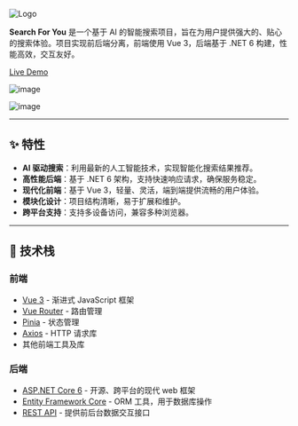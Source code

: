 ![Logo](https://img2anywhere-hk.maymay5.com/imgs/2024/11/2f6843da49442995.png)

**Search For You** 是一个基于 AI 的智能搜索项目，旨在为用户提供强大的、贴心的搜索体验。项目实现前后端分离，前端使用 Vue 3，后端基于 .NET 6 构建，性能高效，交互友好。

[Live Demo](https://q.embbot.com/)

![image](https://github.com/user-attachments/assets/18acd2c3-5a95-4d13-a637-e5861e773cf3)

![image](https://github.com/user-attachments/assets/6cf9e7e2-c0cf-42d2-9c09-9f2e2c2efe79)

---

## ✨ 特性

- **AI 驱动搜索**：利用最新的人工智能技术，实现智能化搜索结果推荐。
- **高性能后端**：基于 .NET 6 架构，支持快速响应请求，确保服务稳定。
- **现代化前端**：基于 Vue 3，轻量、灵活，端到端提供流畅的用户体验。
- **模块化设计**：项目结构清晰，易于扩展和维护。
- **跨平台支持**：支持多设备访问，兼容多种浏览器。

---

## 🌟 技术栈

### 前端
- [Vue 3](https://vuejs.org/) - 渐进式 JavaScript 框架
- [Vue Router](https://router.vuejs.org/) - 路由管理
- [Pinia](https://pinia.vuejs.org/) - 状态管理
- [Axios](https://axios-http.com/) - HTTP 请求库
- 其他前端工具及库

### 后端
- [ASP.NET Core 6](https://learn.microsoft.com/en-us/aspnet/core/) - 开源、跨平台的现代 web 框架
- [Entity Framework Core](https://learn.microsoft.com/en-us/ef/core/) - ORM 工具，用于数据库操作
- [REST API](https://learn.microsoft.com/en-us/aspnet/core/web-api/) - 提供前后台数据交互接口

